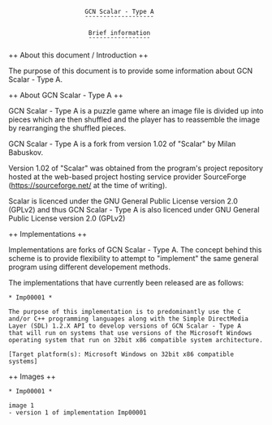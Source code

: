 
                         GCN Scalar - Type A
                         ¯¯¯¯¯¯¯¯¯¯¯¯¯¯¯¯¯¯¯

                          Brief information
                          ¯¯¯¯¯¯¯¯¯¯¯¯¯¯¯¯¯


++ About this document / Introduction ++

The purpose of this document is to provide some information about
GCN Scalar - Type A.



++ About GCN Scalar - Type A ++

GCN Scalar - Type A is a puzzle game where an image file is divided up
into pieces which are then shuffled and the player has to reassemble
the image by rearranging the shuffled pieces.

GCN Scalar - Type A is a fork from version 1.02 of "Scalar" by Milan
Babuskov.

Version 1.02 of "Scalar" was obtained from the program's project
repository hosted at the web-based project hosting service provider
SourceForge (https://sourceforge.net/ at the time of writing).

Scalar is licenced under the GNU General Public License version 2.0 (GPLv2)
and thus GCN Scalar - Type A is also licenced under GNU General Public
License version 2.0 (GPLv2)


++ Implementations ++

Implementations are forks of GCN Scalar - Type A. The concept behind
this scheme is to provide flexibility to attempt to "implement" the
same general program using different developement methods.

The implementations that have currently been released are as follows:

    * Imp00001 *
    
    The purpose of this implementation is to predominantly use the C
    and/or C++ programming languages along with the Simple DirectMedia
    Layer (SDL) 1.2.X API to develop versions of GCN Scalar - Type A
    that will run on systems that use versions of the Microsoft Windows
    operating system that run on 32bit x86 compatible system architecture.
    
    [Target platform(s): Microsoft Windows on 32bit x86 compatible systems]


++ Images ++

    * Imp00001 *

    image 1
    - version 1 of implementation Imp00001
